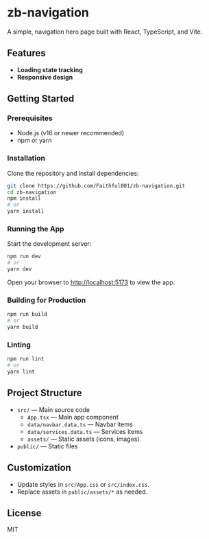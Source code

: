 # zb-navigation

A simple, navigation hero page built with React, TypeScript, and Vite.

## Features

- **Loading state tracking**
- **Responsive design**

## Getting Started

### Prerequisites

- Node.js (v16 or newer recommended)
- npm or yarn

### Installation

Clone the repository and install dependencies:

```bash
git clone https://github.com/Faithful001/zb-navigation.git
cd zb-navigation
npm install
# or
yarn install
```

### Running the App

Start the development server:

```bash
npm run dev
# or
yarn dev
```

Open your browser to [http://localhost:5173](http://localhost:5173) to view the app.

### Building for Production

```bash
npm run build
# or
yarn build
```

### Linting

```bash
npm run lint
# or
yarn lint
```

## Project Structure

- `src/` — Main source code
  - `App.tsx` — Main app component
  - `data/navbar.data.ts` — Navbar items
  - `data/services.data.ts` — Services items
  - `assets/` — Static assets (icons, images)
- `public/` — Static files

## Customization

- Update styles in `src/App.css` or `src/index.css`.
- Replace assets in `public/assets/*` as needed.

## License

MIT
